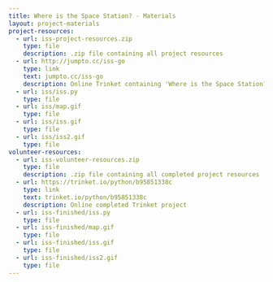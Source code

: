 ```yaml
---
title: Where is the Space Station? - Materials
layout: project-materials
project-resources:
  - url: iss-project-resources.zip
    type: file
    description: .zip file containing all project resources    
  - url: http://jumpto.cc/iss-go
    type: link
    text: jumpto.cc/iss-go
    description: Online Trinket containing 'Where is the Space Station?' starter resources
  - url: iss/iss.py
    type: file
  - url: iss/map.gif
    type: file
  - url: iss/iss.gif
    type: file
  - url: iss/iss2.gif
    type: file                      
volunteer-resources:
  - url: iss-volunteer-resources.zip
    type: file
    description: .zip file containing all completed project resources
  - url: https://trinket.io/python/b95851338c
    type: link
    text: trinket.io/python/b95851338c
    description: Online completed Trinket project
  - url: iss-finished/iss.py
    type: file
  - url: iss-finished/map.gif
    type: file
  - url: iss-finished/iss.gif
    type: file
  - url: iss-finished/iss2.gif
    type: file 
---
```

